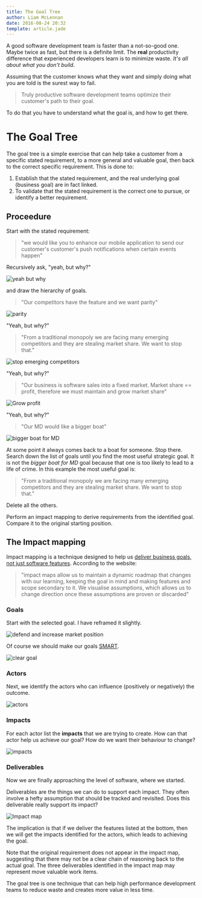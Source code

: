 ```yaml
---
title: The Goal Tree
author: Liam McLennan
date: 2016-08-24 20:32
template: article.jade
---
```


A good software development team is faster than a not-so-good one. Maybe twice as fast, but there is a definite limit. The **real** productivity difference that experienced developers learn is to minimize waste. *It's all about what you don't build*. 

Assuming that the customer knows what they want and simply doing what you are told is the surest way to fail. 

> Truly productive software development teams optimize their customer's path to their goal.

To do that you have to understand what the goal is, and how to get there. 

<style>
img {
    width: auto !important;
}
</style>

The Goal Tree
=========

The goal tree is a simple exercise that can help take a customer from a specific stated requirement, to a more general and valuable goal, then back to the correct specific requirement. This is done to:

1. Establish that the stated requirement, and the real underlying goal (business goal) are in fact linked.
1. To validate that the stated requirement is the correct one to pursue, or identify a better requirement.

Proceedure
----------

Start with the stated requirement: 

> "we would like you to enhance our mobile application to send our customer's customer's push notifications when certain events happen"

Recursively ask, "yeah, but why?"

![yeah but why](http://static.wixstatic.com/media/77e3fd_42de7891402b46b5af4242cbf9a90eb8.jpg) 

and draw the hierarchy of goals.

> "Our competitors have the feature and we want parity"

![parity](parity.png)

"Yeah, but why?"

> "From a traditional monopoly we are facing many emerging competitors and they are stealing market share. We want to stop that."

![stop emerging competitors](stop.png)

"Yeah, but why?"

> "Our business is software sales into a fixed market. Market share == profit, therefore we must maintain and grow market share"

![Grow profit](growprofit.png)

"Yeah, but why?"

> "Our MD would like a bigger boat"

![bigger boat for MD](biggerboat.png)

At some point it always comes back to a boat for someone. Stop there. Search down the list of goals until you find the most useful strategic goal. It is not the *bigger boat for MD* goal because that one is too likely to lead to a life of crime. In this example the most useful goal is:

> "From a traditional monopoly we are facing many emerging competitors and they are stealing market share. We want to stop that."

Delete all the others. 

Perform an impact mapping to derive requirements from the identified goal. Compare it to the original starting position. 

The Impact mapping
------------------

Impact mapping is a technique designed to help us [deliver business goals, not just software features](https://www.impactmapping.org/delivering.html). According to the website:

> "impact maps allow us to maintain a dynamic roadmap that changes with our learning, keeping the goal in mind and making features and scope secondary to it. We visualise assumptions, which allows us to change direction once these assumptions are proven or discarded"

### Goals

Start with the selected goal. I have reframed it slightly.

![defend and increase market position](defend.png)

Of course we should make our goals [SMART](https://en.wikipedia.org/wiki/SMART_criteria). 

![clear goal](cleargoal.png)

### Actors

Next, we identify the actors who can influence (positively or negatively) the outcome.

![actors](actors.png)

### Impacts

For each actor list the **impacts** that we are trying to create. How can that actor help us achieve our goal? How do we want their behaviour to change?

![impacts](impacts.png)

### Deliverables

Now we are finally approaching the level of software, where we started.

Deliverables are the things we can do to support each impact. They often involve a hefty assumption that should be tracked and revisited. Does this deliverable really support its impact?

![Impact map](full.png)

The implication is that if we deliver the features listed at the bottom, then we will get the impacts identified for the actors, which leads to achieving the goal. 

Note that the original requirement does not appear in the impact map, suggesting that there may not be a clear chain of reasoning back to the actual goal. The three deliverables identified in the impact map may represent move valuable work items. 

The goal tree is one technique that can help high performance development teams to reduce waste and creates more value in less time.    